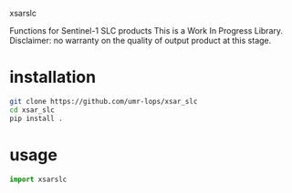 xsarslc


Functions for Sentinel-1 SLC products 
This is a Work In Progress Library.
Disclaimer: no warranty on the quality of output product at this stage.
# installation
```bash
git clone https://github.com/umr-lops/xsar_slc
cd xsar_slc
pip install .
```

# usage
```python
import xsarslc
```

